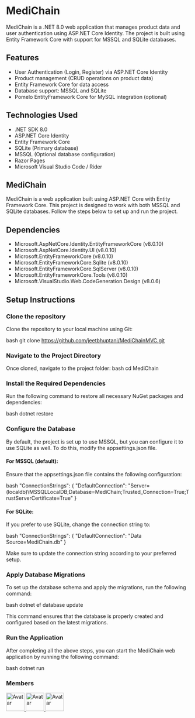 # MediChain

MediChain is a .NET 8.0 web application that manages product data and user authentication using ASP.NET Core Identity. The project is built using Entity Framework Core with support for MSSQL and SQLite databases.

## Features

- User Authentication (Login, Register) via ASP.NET Core Identity
- Product management (CRUD operations on product data)
- Entity Framework Core for data access
- Database support: MSSQL and SQLite
- Pomelo EntityFramework Core for MySQL integration (optional)

## Technologies Used

- .NET SDK 8.0
- ASP.NET Core Identity
- Entity Framework Core
- SQLite (Primary database)
- MSSQL (Optional database configuration)
- Razor Pages
- Microsoft Visual Studio Code / Rider

## MediChain

MediChain is a web application built using ASP.NET Core with Entity Framework Core. This project is designed to work with both MSSQL and SQLite databases. Follow the steps below to set up and run the project.

## Dependencies
- Microsoft.AspNetCore.Identity.EntityFrameworkCore (v8.0.10)
- Microsoft.AspNetCore.Identity.UI (v8.0.10)
- Microsoft.EntityFrameworkCore (v8.0.10)
- Microsoft.EntityFrameworkCore.Sqlite (v8.0.10)
- Microsoft.EntityFrameworkCore.SqlServer (v8.0.10)
- Microsoft.EntityFrameworkCore.Tools (v8.0.10)
- Microsoft.VisualStudio.Web.CodeGeneration.Design (v8.0.6)

## Setup Instructions

### Clone the repository

Clone the repository to your local machine using Git:

bash
git clone https://github.com/jeetbhuptani/MediChainMVC.git


### Navigate to the Project Directory
Once cloned, navigate to the project folder:
bash
cd MediChain


### Install the Required Dependencies
Run the following command to restore all necessary NuGet packages and dependencies:

bash
dotnet restore


### Configure the Database
By default, the project is set up to use MSSQL, but you can configure it to use SQLite as well. To do this, modify the appsettings.json file.

#### For MSSQL (default):
Ensure that the appsettings.json file contains the following configuration:

bash
"ConnectionStrings": {
  "DefaultConnection": "Server=(localdb)\\MSSQLLocalDB;Database=MediChain;Trusted_Connection=True;TrustServerCertificate=True"
}


#### For SQLite:
If you prefer to use SQLite, change the connection string to:

bash
"ConnectionStrings": {
  "DefaultConnection": "Data Source=MediChain.db"
}


Make sure to update the connection string according to your preferred setup.

### Apply Database Migrations
To set up the database schema and apply the migrations, run the following command:

bash
dotnet ef database update

This command ensures that the database is properly created and configured based on the latest migrations.

### Run the Application
After completing all the above steps, you can start the MediChain web application by running the following command:

bash
dotnet run



### Members
<a href="https://github.com/kavyashah26" target="_blank">
    <img src="https://avatars.githubusercontent.com/u/125577508?v=4" alt="Avatar" width="50" height="50"/>
</a>
<a href="https://github.com/arshgangani" target="_blank">
    <img src="https://avatars.githubusercontent.com/u/120767386?v=4" alt="Avatar" width="50" height="50"/>
</a>
<a href="https://github.com/jeetbhuptani" target="_blank">
    <img src="https://avatars.githubusercontent.com/u/122789036?v=4" alt="Avatar" width="50" height="50"/>
</a>
